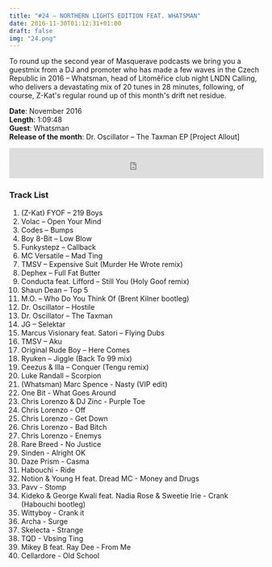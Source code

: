 ```yaml
---
title: "#24 – NORTHERN LIGHTS EDITION FEAT. WHATSMAN"
date: 2016-11-30T01:12:31+01:00
draft: false
img: "24.png"
---
```


To round up the second year of Masquerave podcasts we bring you a guestmix from a DJ and promoter who has made a few waves in the Czech Republic in 2016 – Whatsman, head of Litoměřice club night LNDN Calling, who delivers a devastating mix of 20 tunes in 28 minutes, following, of course, Z-Kat's regular round up of this month's drift net residue.

**Date**: November 2016  
**Length**: 1:09:48  
**Guest**: Whatsman  
**Release of the month**: Dr. Oscillator – The Taxman EP [Project Allout]

<div>
<iframe width="100%" height="60" src="https://www.mixcloud.com/widget/iframe/?hide_cover=1&mini=1&feed=%2Fzkat%2Fmasquerave-podcast-24-northern-lights-edition-feat-whatsman%2F" frameborder="0" ></iframe>
</div>

### Track List

1. (Z-Kat) FYOF – 219 Boys
2. Volac – Open Your Mind
3. Codes – Bumps
4. Boy 8-Bit – Low Blow
5. Funkystepz – Callback
6. MC Versatile – Mad Ting
7. TMSV – Expensive Suit (Murder He Wrote remix)
8. Dephex – Full Fat Butter
9. Conducta feat. Lifford – Still You (Holy Goof remix)
10. Shaun Dean – Top 5
11. M.O. – Who Do You Think Of (Brent Kilner bootleg)
12. Dr. Oscillator – Hostile 
13. Dr. Oscillator – The Taxman
14. JG – Selektar
15. Marcus Visionary feat. Satori – Flying Dubs
16. TMSV – Aku
17. Original Rude Boy – Here Comes
18. Ryuken – Jiggle (Back To 99 mix)
19. Ceezus & Illa – Conquer (Tengu remix)
20. Luke Randall – Scorpion
21. (Whatsman) Marc Spence -  Nasty (VIP edit)
22. One Bit -  What Goes Around
23. Chris Lorenzo & DJ Zinc - Purple Toe
24. Chris Lorenzo - Off
25. Chris Lorenzo - Get Down
26. Chris Lorenzo - Bad Bitch
27. Chris Lorenzo - Enemys
28. Rare Breed - No Justice
29. Sinden - Alright OK
30. Daze Prism - Casma
31. Habouchi - Ride
32. Notion & Young H feat. Dread MC - Money and Drugs
33. Pavv - Stomp
34. Kideko & George Kwali feat. Nadia Rose & Sweetie Irie - Crank (Habouchi bootleg)
35. Wittyboy - Crank it
36. Archa - Surge
37. Skelecta - Strange
38. TQD - Vbsing Ting
39. Mikey B feat. Ray Dee - From Me
40. Cellardore - Old School​
